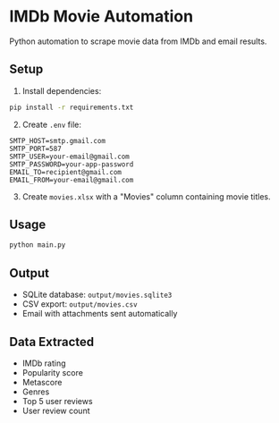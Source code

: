 # IMDb Movie Automation

Python automation to scrape movie data from IMDb and email results.

## Setup

1. Install dependencies:
```bash
pip install -r requirements.txt
```

2. Create `.env` file:
```
SMTP_HOST=smtp.gmail.com
SMTP_PORT=587
SMTP_USER=your-email@gmail.com
SMTP_PASSWORD=your-app-password
EMAIL_TO=recipient@gmail.com
EMAIL_FROM=your-email@gmail.com
```

3. Create `movies.xlsx` with a "Movies" column containing movie titles.

## Usage

```bash
python main.py
```

## Output

- SQLite database: `output/movies.sqlite3`
- CSV export: `output/movies.csv`
- Email with attachments sent automatically

## Data Extracted

- IMDb rating
- Popularity score
- Metascore
- Genres
- Top 5 user reviews
- User review count
